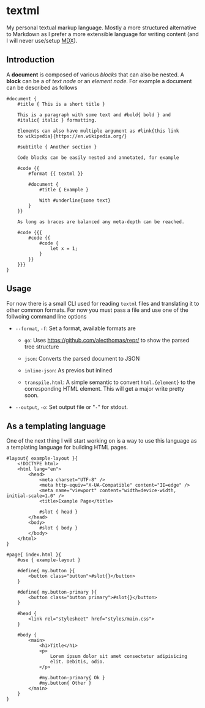 # textml

My personal textual markup language. Mostly a more structured alternative to Markdown as I prefer a more extensible language for writing content (and I will never use/setup [MDX](https://mdxjs.com/)).

## Introduction

A **document** is composed of various _blocks_ that can also be nested. A **block** can be a of _text node_ or an _element node_. For example a document can be described as follows

```
#document {
    #title { This is a short title }

    This is a paragraph with some text and #bold{ bold } and
    #italic{ italic } formatting.

    Elements can also have multiple argument as #link{this link
    to wikipedia}{https://en.wikipedia.org/}

    #subtitle { Another section }

    Code blocks can be easily nested and annotated, for example

    #code {{
        #format {{ textml }}

        #document {
            #title { Example }

            With #underline{some text}
        }
    }}

    As long as braces are balanced any meta-depth can be reached.

    #code {{{
        #code {{
            #code {
                let x = 1;
            }
        }}
    }}}
}
```

## Usage

For now there is a small CLI used for reading `textml` files and translating it to other common formats. For now you must pass a file and use one of the follwoing command line options

-   `--format`, `-f`: Set a format, available formats are

    -   `go`: Uses <https://github.com/alecthomas/repr/> to show the parsed tree structure

    -   `json`: Converts the parsed document to JSON

    -   `inline-json`: As previos but inlined

    -   `transpile.html`: A simple semantic to convert `html.{element}` to the corresponding HTML element. This will get a major write pretty soon.

-   `--output`, `-o`: Set output file or "`-`" for stdout.

## As a templating language

One of the next thing I will start working on is a way to use this language as a templating language for building HTML pages.

```
#layout{ example-layout }{
    <!DOCTYPE html>
    <html lang="en">
        <head>
            <meta charset="UTF-8" />
            <meta http-equiv="X-UA-Compatible" content="IE=edge" />
            <meta name="viewport" content="width=device-width, initial-scale=1.0" />
            <title>Example Page</title>

            #slot { head }
        </head>
        <body>
            #slot { body }
        </body>
    </html>
}

#page{ index.html }{
    #use { example-layout }

    #define{ my.button }{
        <button class="button">#slot{}</button>
    }

    #define{ my.button-primary }{
        <button class="button primary">#slot{}</button>
    }

    #head {
        <link rel="stylesheet" href="styles/main.css">
    }

    #body {
        <main>
            <h1>Title</h1>
            <p>
                Lorem ipsum dolor sit amet consectetur adipisicing
                elit. Debitis, odio.
            </p>

            #my.button-primary{ Ok }
            #my.button{ Other }
        </main>
    }
}
```
